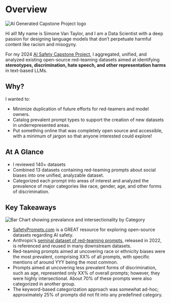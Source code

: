 # Overview

![AI Generated Capstone Project logo](/svannie678-democratizing_ai_inclusivity_red_team/assets/css/images/capstone_logo.png)

Hi all! My name is Simone Van Taylor, and I am a Data Scientist with a deep passion for designing language models that don’t perpetuate harmful content like racism and misogyny.

For my 2024 [AI Safety Capstone Project](https://aisafetyfundamentals.com/), I aggregated, unified, and analyzed existing open-source red-teaming datasets aimed at identifying **stereotypes, discrimination, hate speech, and other representation harms** in text-based LLMs.

## Why?
I wanted to:
- Minimize duplication of future efforts for red-teamers and model owners.
- Catalog prevalent prompt types to support the creation of new datasets in underrepresented areas.
- Put something online that was completely open source and accessible, with a minimum of jargon so that anyone interested could explore!

## At A Glance
- I reviewed 140+ datasets
- Combined 13 datasets containing red-teaming prompts about social biases into one unified, analyzable dataset.
- Categorized each prompt into areas of interest and analyzed the prevalence of major categories like race, gender, age, and other forms of discrimination.

## Key Takeaways
![Bar Chart showing prevalance and intersectionality by Category](/svannie678-democratizing_ai_inclusivity_red_team/assets/css/images/Distro_overview.png)

- [SafetyPrompts.com](https://safetyprompts.com/) is a GREAT resource for exploring open-source datasets regarding AI safety.
- Anthropic’s [seminal dataset of red-teaming prompts](https://huggingface.co/datasets/Anthropic/hh-rlhf), released in 2022, is referenced and reused in many downstream datasets.
- Red-teaming prompts aimed at uncovering race or ethnicity biases were the most prevalent, comprising XX% of all prompts, with specific mentions of around YYY being the most common.
- Prompts aimed at uncovering less prevalent forms of discrimination, such as age, represented only XX% of overall prompts; however, they were highly intersectional. About 70% of these prompts were also categorized in another group.
- The keyword-based categorization approach was somewhat ad-hoc; approximately 25% of prompts did not fit into any predefined category.
